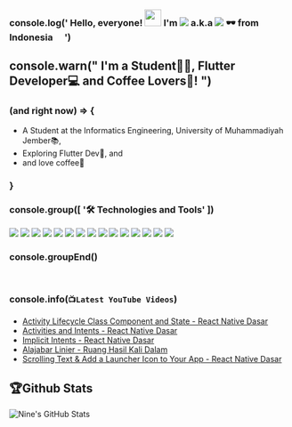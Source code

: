 ﻿### console.log(' Hello, everyone! [<img src="https://raw.githubusercontent.com/MartinHeinz/MartinHeinz/master/wave.gif" width="30px">](https://github.com/NineOne-Code/NineOne-Code) I'm [<img src="https://img.shields.io/badge/Ibrahim-323330?style=for-the-badge" />](https://www.instagram.com/ibrahim.attamimi) a.k.a [<img src="https://img.shields.io/badge/NineOne-20232A?style=for-the-badge" />](https://www.instagram.com/nineone.code) 🕶  from Indonesia <img src="https://www.flaticon.com/svg/static/icons/svg/323/323372.svg" width="13"/> ')

## console.warn(" I'm a Student👨‍🎓, Flutter Developer💻 and Coffee Lovers🤣! ")

### (and right now) => {

- A Student at the Informatics Engineering, University of Muhammadiyah Jember📚,
- Exploring Flutter Dev🧠, and
- and love coffee🍺
  <br/>

### }

### console.group([ '🛠 Technologies and Tools' ])

<p>
<img src="https://img.shields.io/badge/Dart-0175C2?style=for-the-badge&logo=dart&logoColor=white" />
<img src="https://img.shields.io/badge/JavaScript-323330?style=for-the-badge&logo=javascript&logoColor=F7DF1E" />
<img src="https://img.shields.io/badge/Node.js-43853D?style=for-the-badge&logo=node.js&logoColor=white" />
<img src="https://img.shields.io/badge/TypeScript-007ACC?style=for-the-badge&logo=typescript&logoColor=white" />
<img src="https://img.shields.io/badge/HTML5-E34F26?style=for-the-badge&logo=html5&logoColor=white" />
<img src="https://img.shields.io/badge/CSS3-1572B6?style=for-the-badge&logo=css3&logoColor=white" />
<img src="https://img.shields.io/badge/Flutter-02569B?style=for-the-badge&logo=flutter&logoColor=white" />
<img src="https://img.shields.io/badge/Sass-CC6699?style=for-the-badge&logo=sass&logoColor=white" />
<img src="https://img.shields.io/badge/React-20232A?style=for-the-badge&logo=react&logoColor=61DAFB" />
<img src="https://img.shields.io/badge/React_Native-20232A?style=for-the-badge&logo=react&logoColor=61DAFB" />
<img src="https://img.shields.io/badge/Vue.js-35495E?style=for-the-badge&logo=vue.js&logoColor=4FC08D" />
<img src="https://img.shields.io/badge/Bootstrap-563D7C?style=for-the-badge&logo=bootstrap&logoColor=white" />
<img src="https://img.shields.io/badge/Redux-593D88?style=for-the-badge&logo=redux&logoColor=white" />
<img src="https://img.shields.io/badge/jQuery-0769AD?style=for-the-badge&logo=jquery&logoColor=white" />
<img src="https://img.shields.io/badge/git%20-%23F05033.svg?&style=for-the-badge&logo=git&logoColor=white"/>
</p>

### console.groupEnd()

<br />

### console.info(`📺Latest YouTube Videos`)
<!-- YOUTUBE-VIDEOS-LIST:START -->
- [Activity Lifecycle Class Component and State - React Native Dasar](https://www.youtube.com/watch?v=OFCkCXX-rXY)
- [Activities and Intents - React Native Dasar](https://www.youtube.com/watch?v=at3T1iq9Fmo)
- [Implicit Intents - React Native Dasar](https://www.youtube.com/watch?v=FWV5zkIn1Kk)
- [Alajabar Linier - Ruang Hasil Kali Dalam](https://www.youtube.com/watch?v=2C9l-tEg04A)
- [Scrolling Text &amp; Add a Launcher Icon to Your App - React Native Dasar](https://www.youtube.com/watch?v=Q0axRUaoyPY)
<!-- YOUTUBE-VIDEOS-LIST:END -->

## 🏆Github Stats

<img align="left" src="https://github-readme-stats.vercel.app/api?username=NineOne-Code&theme=radical" alt="Nine's GitHub Stats" />

